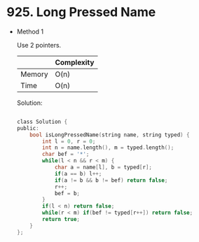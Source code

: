 # 925. Long Pressed Name     
- Method 1

    Use 2 pointers.

    | |   Complexity  |
    | ----------- | ----------- | 
    |  Memory     | O(n) | 
    |      Time       |  O(n) | 


    Solution:

    ``` h

    class Solution {
    public:
        bool isLongPressedName(string name, string typed) {
            int l = 0, r = 0;
            int n = name.length(), m = typed.length();
            char bef = '*';
            while(l < n && r < m) {
                char a = name[l], b = typed[r];
                if(a == b) l++;
                if(a != b && b != bef) return false;
                r++;
                bef = b;
            }
            if(l < n) return false;
            while(r < m) if(bef != typed[r++]) return false;
            return true;
        }
    };

    ```

<!-- - Method 2

    This is another method.

    | |   Complexity  |
    | ----------- | ----------- | 
    |  Memory     | O(n) | 
    |      Time       |  O(n) | 


    Solution:

    ``` h



    ```

- Additional Knowledge:
       
    Here are some additional knowledge.



<br> -->